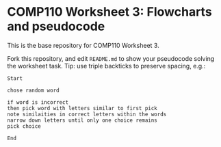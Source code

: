 # COMP110 Worksheet 3: Flowcharts and pseudocode

This is the base repository for COMP110 Worksheet 3.

Fork this repository, and edit `README.md` to show your pseudocode solving the worksheet task. Tip: use triple backticks to preserve spacing, e.g.:

```
Start

chose random word

if word is incorrect
then pick word with letters similar to first pick
note similaities in correct letters within the words
narrow down letters until only one choice remains
pick choice

End
```
